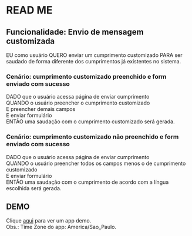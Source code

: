 # READ ME

## Funcionalidade: Envio de mensagem customizada
EU como usuário QUERO enviar um cumprimento customizado PARA ser saudado de forma diferente dos cumprimentos já existentes no sistema.

### Cenário: cumprimento customizado preenchido e form enviado com sucesso
DADO que o usuário acessa página de enviar cumprimento\
QUANDO o usuário preencher o cumprimento customizado\
E preencher demais campos\
E enviar formulário\
ENTÃO uma saudação com o cumprimento customizado será gerada.

### Cenário: cumprimento customizado não preenchido e form enviado com sucesso
DADO que o usuário acessa página de enviar cumprimento\
QUANDO o usuário preencher todos os campos menos o de cumprimento customizado\
E enviar formulário\
ENTÃO uma saudação com o cumprimento de acordo com a língua escolhida será gerada.

## DEMO
Clique [aqui](https://shielded-waters-15344.herokuapp.com) para ver um app demo.\
Obs.: Time Zone do app: America/Sao_Paulo.
